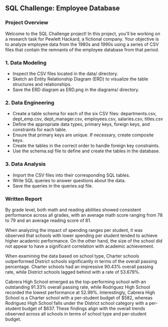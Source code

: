 ## SQL Challenge: Employee Database

### Project Overview
Welcome to the SQL Challenge project! In this project, you'll be working on a research task for Pewlett Hackard, a fictional company. Your objective is to analyze employee data from the 1980s and 1990s using a series of CSV files that contain the remnants of the employee database from that period.

### 1. Data Modeling
- Inspect the CSV files located in the data/ directory.
- Sketch an Entity Relationship Diagram (ERD) to visualize the table structures and relationships.
- Save the ERD diagram as ERD.png in the diagrams/ directory.
### 2. Data Engineering
- Create a table schema for each of the six CSV files:
departments.csv, dept_emp.csv, dept_manager.csv, employees.csv, salaries.csv, titles.csv
- Define the appropriate data types, primary keys, foreign keys, and constraints for each table.
- Ensure that primary keys are unique. If necessary, create composite keys.
- Create the tables in the correct order to handle foreign key constraints.
- Use the schema.sql file to define and create the tables in the database.
### 3. Data Analysis
- Import the CSV files into their corresponding SQL tables.
- Write SQL queries to answer questions about the data.
- Save the queries in the queries.sql file.

### Written Report
By grade level, both math and reading abilities showed consistent performance across all grades, with an average math score ranging from 78 to 79 and an average reading score of 81.

When analyzing the impact of spending ranges per student, it was observed that schools with lower spending per student tended to achieve higher academic performance. On the other hand, the size of the school did not appear to have a significant correlation with academic achievement.

When examining the data based on school type, Charter schools outperformed District schools significantly in terms of the overall passing percentage. Charter schools had an impressive 90.43% overall passing rate, while District schools lagged behind with a rate of 53.679%.

Cabrera High School emerged as the top-performing school with an outstanding 91.33% overall passing rate, while Rodriguez High School recorded the lowest performance at 52.99%. Interestingly, Cabrera High School is a Charter school with a per-student budget of $582, whereas Rodriguez High School falls under the District school category with a per-student budget of $637. These findings align with the overall trends observed across all schools in terms of school type and per-student budget.
